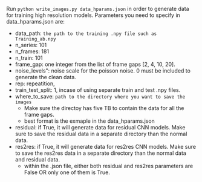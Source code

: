 Run `python write_images.py data_hparams.json` in order to generate data for training high resolution models.
Parameters you need to specify in data_hparams.json are:
- data_path: `the path to the training .npy file such as Training_ab.npy`
- n_series: 101
- n_frames: 181
- n_train: 101
- frame_gap: one integer from the list of frame gaps [2, 4, 10, 20].
- noise_levels": noise scale for the poisson noise. 0 must be included to generate the clean data.
- rep: repeatition,
- train_test_split: 1, incase of using separate train and test .npy files.
- where_to_save: `path to the directory where you want to save the images`
    * Make sure the directoy has five TB to contain the data for all the frame gaps.
    * best format is the exmaple in the data_hparams.json
- residual: if True, it will generate data for residual CNN models. Make sure to save the residual data in a separate directory than the normal data.
- res2res: if True, it will generate data for res2res CNN models. Make sure to save the res2res data in a separate directory than the normal data and residual data.
    * within the .json file, either both residual and res2res parameters are False OR only one of them is True. 
